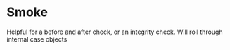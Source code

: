 # Smoke
Helpful for a before and after check, or an integrity check. Will roll through internal case objects
